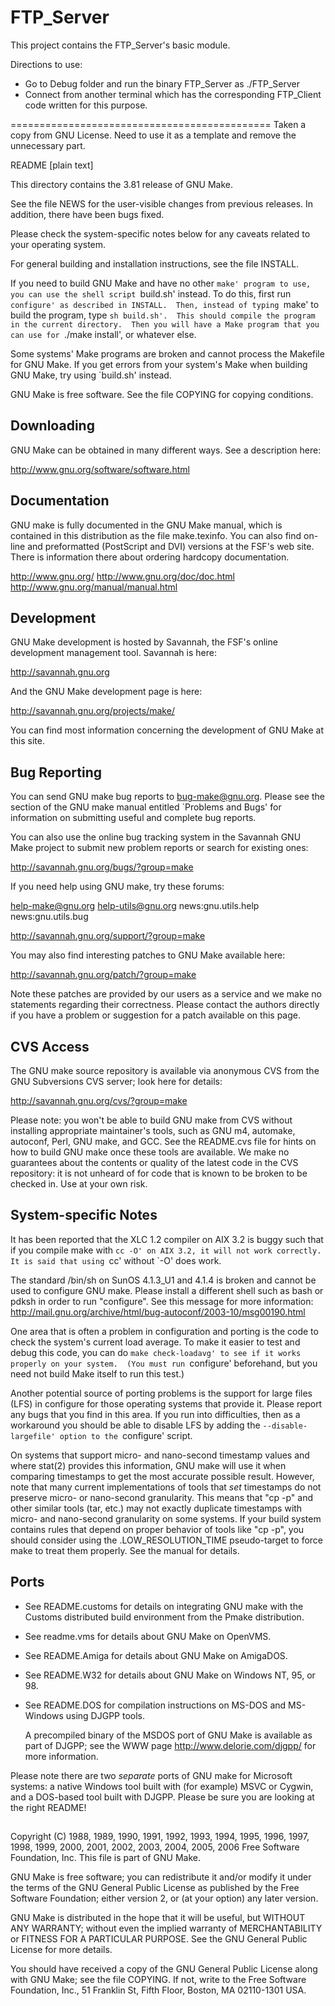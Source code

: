 FTP_Server
==========

This project contains the FTP_Server's basic module. 

Directions to use:
 - Go to Debug folder and run the binary FTP_Server as ./FTP_Server
 - Connect from another terminal which has the corresponding FTP_Client code written for this purpose.

=============================================
Taken a copy from GNU License. Need to use it as a template and remove the unnecessary part.




README   [plain text]

This directory contains the 3.81 release of GNU Make.

See the file NEWS for the user-visible changes from previous releases.
In addition, there have been bugs fixed.

Please check the system-specific notes below for any caveats related to
your operating system.

For general building and installation instructions, see the file INSTALL.

If you need to build GNU Make and have no other `make' program to use,
you can use the shell script `build.sh' instead.  To do this, first run
`configure' as described in INSTALL.  Then, instead of typing `make' to
build the program, type `sh build.sh'.  This should compile the program
in the current directory.  Then you will have a Make program that you can
use for `./make install', or whatever else.

Some systems' Make programs are broken and cannot process the Makefile for
GNU Make.  If you get errors from your system's Make when building GNU
Make, try using `build.sh' instead.


GNU Make is free software.  See the file COPYING for copying conditions.


Downloading
-----------

GNU Make can be obtained in many different ways.  See a description here:

  http://www.gnu.org/software/software.html


Documentation
-------------

GNU make is fully documented in the GNU Make manual, which is contained
in this distribution as the file make.texinfo.  You can also find
on-line and preformatted (PostScript and DVI) versions at the FSF's web
site.  There is information there about ordering hardcopy documentation.

  http://www.gnu.org/
  http://www.gnu.org/doc/doc.html
  http://www.gnu.org/manual/manual.html


Development
-----------

GNU Make development is hosted by Savannah, the FSF's online development
management tool.  Savannah is here:

  http://savannah.gnu.org

And the GNU Make development page is here:

  http://savannah.gnu.org/projects/make/

You can find most information concerning the development of GNU Make at
this site.


Bug Reporting
-------------

You can send GNU make bug reports to <bug-make@gnu.org>.  Please see the
section of the GNU make manual entitled `Problems and Bugs' for
information on submitting useful and complete bug reports.

You can also use the online bug tracking system in the Savannah GNU Make
project to submit new problem reports or search for existing ones:

  http://savannah.gnu.org/bugs/?group=make

If you need help using GNU make, try these forums:

  help-make@gnu.org
  help-utils@gnu.org
  news:gnu.utils.help
  news:gnu.utils.bug

  http://savannah.gnu.org/support/?group=make

You may also find interesting patches to GNU Make available here:

  http://savannah.gnu.org/patch/?group=make

Note these patches are provided by our users as a service and we make no
statements regarding their correctness.  Please contact the authors
directly if you have a problem or suggestion for a patch available on
this page.


CVS Access
----------

The GNU make source repository is available via anonymous CVS from the
GNU Subversions CVS server; look here for details:

  http://savannah.gnu.org/cvs/?group=make

Please note: you won't be able to build GNU make from CVS without
installing appropriate maintainer's tools, such as GNU m4, automake,
autoconf, Perl, GNU make, and GCC.  See the README.cvs file for hints on
how to build GNU make once these tools are available.  We make no
guarantees about the contents or quality of the latest code in the CVS
repository: it is not unheard of for code that is known to be broken to
be checked in.  Use at your own risk.


System-specific Notes
---------------------

It has been reported that the XLC 1.2 compiler on AIX 3.2 is buggy such
that if you compile make with `cc -O' on AIX 3.2, it will not work
correctly.  It is said that using `cc' without `-O' does work.

The standard /bin/sh on SunOS 4.1.3_U1 and 4.1.4 is broken and cannot be
used to configure GNU make.  Please install a different shell such as
bash or pdksh in order to run "configure".  See this message for more
information:
  http://mail.gnu.org/archive/html/bug-autoconf/2003-10/msg00190.html

One area that is often a problem in configuration and porting is the code
to check the system's current load average.  To make it easier to test and
debug this code, you can do `make check-loadavg' to see if it works
properly on your system.  (You must run `configure' beforehand, but you
need not build Make itself to run this test.)

Another potential source of porting problems is the support for large
files (LFS) in configure for those operating systems that provide it.
Please report any bugs that you find in this area.  If you run into
difficulties, then as a workaround you should be able to disable LFS by
adding the `--disable-largefile' option to the `configure' script.

On systems that support micro- and nano-second timestamp values and
where stat(2) provides this information, GNU make will use it when
comparing timestamps to get the most accurate possible result.  However,
note that many current implementations of tools that *set* timestamps do
not preserve micro- or nano-second granularity.  This means that "cp -p"
and other similar tools (tar, etc.) may not exactly duplicate timestamps
with micro- and nano-second granularity on some systems.  If your build
system contains rules that depend on proper behavior of tools like "cp
-p", you should consider using the .LOW_RESOLUTION_TIME pseudo-target to
force make to treat them properly.  See the manual for details.


Ports
-----

  - See README.customs for details on integrating GNU make with the
    Customs distributed build environment from the Pmake distribution.

  - See readme.vms for details about GNU Make on OpenVMS.

  - See README.Amiga for details about GNU Make on AmigaDOS.

  - See README.W32 for details about GNU Make on Windows NT, 95, or 98.

  - See README.DOS for compilation instructions on MS-DOS and MS-Windows
    using DJGPP tools.

    A precompiled binary of the MSDOS port of GNU Make is available as part
    of DJGPP; see the WWW page http://www.delorie.com/djgpp/ for more
    information.

Please note there are two _separate_ ports of GNU make for Microsoft
systems: a native Windows tool built with (for example) MSVC or Cygwin,
and a DOS-based tool built with DJGPP.  Please be sure you are looking
at the right README!


-------------------------------------------------------------------------------
Copyright (C) 1988, 1989, 1990, 1991, 1992, 1993, 1994, 1995, 1996, 1997,
1998, 1999, 2000, 2001, 2002, 2003, 2004, 2005, 2006 Free Software Foundation,
Inc.
This file is part of GNU Make.

GNU Make is free software; you can redistribute it and/or modify it under the
terms of the GNU General Public License as published by the Free Software
Foundation; either version 2, or (at your option) any later version.

GNU Make is distributed in the hope that it will be useful, but WITHOUT ANY
WARRANTY; without even the implied warranty of MERCHANTABILITY or FITNESS FOR
A PARTICULAR PURPOSE.  See the GNU General Public License for more details.

You should have received a copy of the GNU General Public License along with
GNU Make; see the file COPYING.  If not, write to the Free Software
Foundation, Inc., 51 Franklin St, Fifth Floor, Boston, MA 02110-1301 USA.


